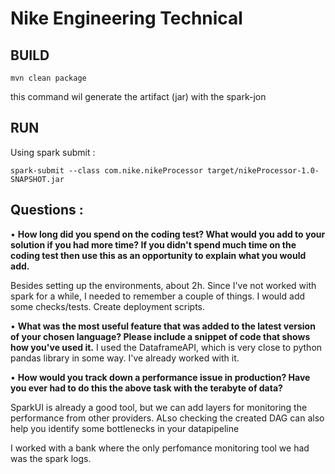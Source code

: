 #  Nike Engineering Technical 

## BUILD

 ``` 
mvn clean package 
```
this command wil generate the artifact (jar) with the spark-jon

## RUN

Using spark submit : 

```
spark-submit --class com.nike.nikeProcessor target/nikeProcessor-1.0-SNAPSHOT.jar
```

## Questions : 


• **How long did you spend on the coding test? What would you add to your solution if you had more time? If you didn't spend much time on the coding test then use this as an opportunity to explain what you would add.**

Besides setting up the environments, about 2h. Since I've not worked with spark for a while, I needed to remember a couple of things. I would add some checks/tests. Create deployment scripts.

• **What was the most useful feature that was added to the latest version of your chosen language? Please include a snippet of code that shows how you've used it.**
I used the DataframeAPI, which is very close to python pandas library in some way. I've already worked with it. 

• **How would you track down a performance issue in production? Have you ever had to do this the above task with the terabyte of data?**

SparkUI is already a good tool, but we can add layers for monitoring the performance from other providers. 
ALso checking the created DAG can also help you identify some bottlenecks in your datapipeline 

I worked with a bank where the only perfomance monitoring tool we had was the spark logs. 